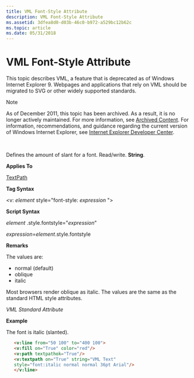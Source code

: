 ```yaml
---
title: VML Font-Style Attribute
description: VML Font-Style Attribute
ms.assetid: 3dfea8d0-d03b-46c0-b972-a529bc12b62c
ms.topic: article
ms.date: 05/31/2018
---
```


# VML Font-Style Attribute

This topic describes VML, a feature that is deprecated as of Windows Internet Explorer 9. Webpages and applications that rely on VML should be migrated to SVG or other widely supported standards.

> [!Note]  
> As of December 2011, this topic has been archived. As a result, it is no longer actively maintained. For more information, see [Archived Content](https://docs.microsoft.com/previous-versions/windows/internet-explorer/ie-developer/). For information, recommendations, and guidance regarding the current version of Windows Internet Explorer, see [Internet Explorer Developer Center](https://go.microsoft.com/fwlink/p/?linkid=204313).

 

Defines the amount of slant for a font. Read/write. **String**.

**Applies To**

[TextPath](msdn-online-vml-textpath-element.md)

**Tag Syntax**

<v: *element* style="font-style: *expression* ">

**Script Syntax**

*element* .style.fontstyle="*expression*"

*expression*=*element*.style.fontstyle

**Remarks**

The values are:

-   normal (default)
-   oblique
-   italic

Most browsers render oblique as italic. The values are the same as the standard HTML style attributes.

*VML Standard Attribute*

**Example**

The font is italic (slanted).


```HTML
   <v:line from="50 100" to="400 100">
   <v:fill on="True" color="red"/>
   <v:path textpathok="True"/>
   <v:textpath on="True" string="VML Text"
   style="font:italic normal normal 36pt Arial"/>
   </v:line>
```



 

 




